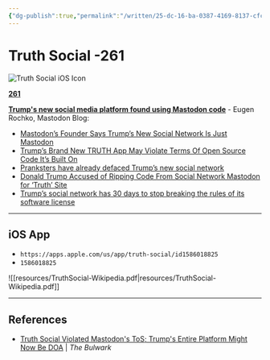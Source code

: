 ```yaml
---
{"dg-publish":true,"permalink":"/written/25-dc-16-ba-0387-4169-8137-cfc-34-e627-d8-c/","dgHomeLink":true,"dgPassFrontmatter":false}
---
```


# Truth Social -261

![Truth Social iOS Icon](https://user-images.githubusercontent.com/43663476/139472376-3573ead8-d9b1-43a2-90dc-7ba228c8100e.png)

[**261**](https://github.com/extratone/bilge/issues/261)

[**Trump's new social media platform found using Mastodon code**](https://blog.joinmastodon.org/2021/10/trumps-new-social-media-platform-found-using-mastodon-code/) - Eugen Rochko, Mastodon Blog:

  - [Mastodon’s Founder Says Trump’s New Social Network Is Just Mastodon](https://www.vice.com/en/article/5dgm5k/truth-social-is-mastodon-trump)
  - [Trump’s Brand New TRUTH App May Violate Terms Of Open Source Code It’s Built On](https://talkingpointsmemo.com/muckraker/nice-start-trumps-truth-app-may-violate-terms-of-open-source-code-its-built-on)
  - [Pranksters have already defaced Trump’s new social network](https://www.washingtonpost.com/technology/2021/10/21/trump-truth-social-fake-accounts/)
  - [Donald Trump Accused of Ripping Code From Social Network Mastodon for ‘Truth’ Site](https://www.newsweek.com/donald-trump-accused-ripping-code-social-network-mastodon-truth-site-1641343)
  - [Trump’s social network has 30 days to stop breaking the rules of its software license](https://www.theverge.com/2021/10/22/22740354/trump-truth-social-network-spac-mastodon-license-software-freedom-conservancy)

***

## iOS App
- `https://apps.apple.com/us/app/truth-social/id1586018825`
- `1586018825`

![[resources/TruthSocial-Wikipedia.pdf|resources/TruthSocial-Wikipedia.pdf]]

***
## References
- [Truth Social Violated Mastodon's ToS; Trump's Entire Platform Might Now Be DOA](https://www.thebulwark.com/truth-social-violated-mastodons-tos-trumps-entire-platform-might-now-be-doa/) | *The Bulwark*